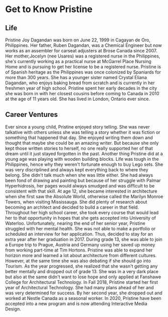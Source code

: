 # Get to Know Pristine


## Life
Pristine Joy Dagandan was born on June 22, 1999 in Cagayan de Oro, Philippines. Her father, Ruben Dagandan, was a Chemical Engineer but now works as an assembler for carseat adjusters at Brose Canada since 2007. Her mother,Jocelyn (nee Usares) was a registered nurse in the Philippines, she's currently working as a practical nurse at McGarrel Place Nursing Home and is pursuing to get her license to be a registered nurse. Pristine is of Spanish heritage as the Philippines was once colonized by Spaniards for more than 300 years. She has a younger sister named Crystal Eliana Dagandan, who enjoys baking bread from scratch and is currently in her freshmen year of high school. Pristine spent her early decades in the city she was born in with her closest cousins before coming to Canada in 2010 at the age of 11 years old. She has lived in London, Ontario ever since. 

## Career Ventures
Ever since a young child, Pristine enjoyed story telling. She was never talkative with others unless she was telling a story whether it was fiction or something that happened that day. She enjoyed writing them down and thought that maybe she could be an amazing writer. But because she only kept those written stories to herself, no one really supported her of that dream until it just stayed forgotten in the past. 
Another thing Pristine did at a young age was playing with wooden building blocks. Life was tough in the Philippines, hence why they weren't fortunate enough to buy Lego sets. She was very discriplined and always kept everything back to where they belong. She didn't talk much when she was little either. She had always been fond of drawing and painting but because of her struggle with Palmar Hyperhidrosis, her pages would always smudged and was difficult to be consistent with that skill. At age 12, she became interested in architecture when she first saw the Absolute World, otherwise called the Marilyn Monroe Towers, when visiting Mississauga. She did plenty of research about becoming an architect and decided to build a career in that field. Throughout her high school career, she took every course that would lead her to that opportunity in hopes that she gets accepted into University of Waterloo.
Unfortunately, nearing the end of her senior year, Pristine struggled with her mental health. She was not able to make a portfolio or scheduled an interview for her application. Thus, decided to stay for an extra year after her graduation in 2017. During grade 13, she was able to join a Europe trip to Prague, Austria and Germany using her saved up money from working part-time at Tim Hortons. Pristine was able to expand her horizon more and learned a lot about architecture from different cultures. However, at the same time she was also debating if she should go into Tourism. As the year progressed, she realized that she wasn't getting any better mentally and dropped out of grade 13. She was in a very dark place but also at the same didn't want to lose hope and only applied at Fanshawe College for Architectural Technology. In Fall 2018, Pristine started her first year of Architectural Technology. She had many plans ahead of her and was very determined for success. By her second year, she dropped out and worked at Nestle Canada as a seasonal worker. In 2020, Pristine have been accepted into a new program and is now attending Interactive Media Design.